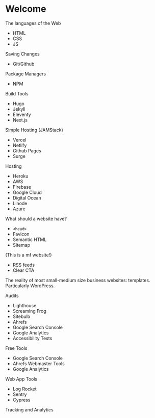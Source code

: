 # Welcome

The languages of the Web
- HTML
- CSS
- JS

Saving Changes
- Git/Github

Package Managers
- NPM

Build Tools
- Hugo
- Jekyll
- Eleventy
- Next.js


Simple Hosting (JAMStack)
- Vercel
- Netlify
- Github Pages
- Surge

Hosting
- Heroku
- AWS
- Firebase
- Google Cloud
- Digital Ocean
- Linode
- Azure


What should a website have?
- `<head>`
- Favicon
- Semantic HTML
- Sitemap

(This is a mf website!)

- RSS feeds
- Clear CTA

The reality of most small-medium size business websites: templates. Particularly WordPress.

Audits
- Lighthouse
- Screaming Frog
- Sitebulb
- Ahrefs
- Google Search Console
- Google Analytics
- Accessibility Tests


Free Tools
- Google Search Console
- Ahrefs Webmaster Tools
- Google Analytics


Web App Tools
- Log Rocket
- Sentry
- Cypress

Tracking and Analytics
